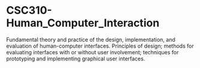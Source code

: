 # CSC310-Human_Computer_Interaction

Fundamental theory and practice of the design, implementation, and evaluation of human-computer interfaces. Principles of design; methods for evaluating interfaces with or without
user involvement; techniques for prototyping and implementing graphical user interfaces. 

